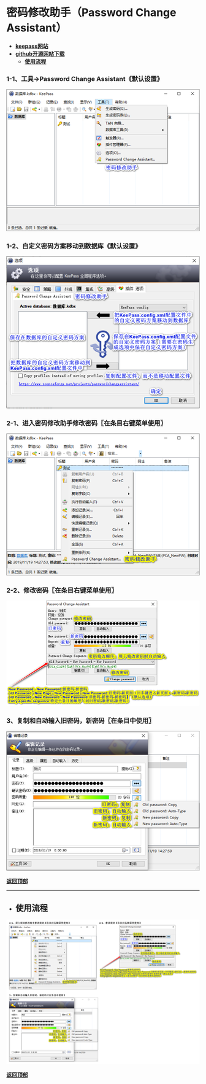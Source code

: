 # <a name="锚点0"></a>密码修改助手（Password Change Assistant）
- [**keepass网站**](https://keepass.info/plugins.html#pwchange)
- [**github开源网站下载**](https://github.com/Rookiestyle/PasswordChangeAssistant/releases)
	- <a href="#锚点1">**使用流程**</a>
### 1-1、工具→Password Change Assistant《默认设置》
<p><img src="/图片/密码修改助手（Password Change Assistant）/1-1、工具→Password Change Assistant《默认设置》.png" alt="/图片/密码修改助手（Password Change Assistant）/1-1、工具→Password Change Assistant《默认设置》.png"/></p>

### 1-2、自定义密码方案移动到数据库《默认设置》
<p><img src="/图片/密码修改助手（Password Change Assistant）/1-2、自定义密码方案移动到数据库《默认设置》.png" alt="/图片/密码修改助手（Password Change Assistant）/1-2、自定义密码方案移动到数据库《默认设置》.png"/></p>

### 2-1、进入密码修改助手修改密码〖在条目右键菜单使用〗
<p><img src="/图片/密码修改助手（Password Change Assistant）/2-1、进入密码修改助手修改密码〖在条目右键菜单使用〗.png" alt="/图片/密码修改助手（Password Change Assistant）/2-1、进入密码修改助手修改密码〖在条目右键菜单使用〗.png"/></p>

### 2-2、修改密码〖在条目右键菜单使用〗
<p><img src="/图片/密码修改助手（Password Change Assistant）/2-2、修改密码〖在条目右键菜单使用〗.png" alt="/图片/密码修改助手（Password Change Assistant）/2-2、修改密码〖在条目右键菜单使用〗.png"/></p>

### 3、复制和自动输入旧密码，新密码〖在条目中使用〗
<p><img src="/图片/密码修改助手（Password Change Assistant）/3、复制和自动输入旧密码，新密码〖在条目中使用〗.png" alt="/图片/密码修改助手（Password Change Assistant）/3、复制和自动输入旧密码，新密码〖在条目中使用〗.png"/></p>

<a name="锚点1"></a><a href="#锚点0">**返回顶部**</a>
______________________________________________________________________________
- ## 使用流程
<p><img src="/图片/密码修改助手（Password Change Assistant）/使用流程.png" alt="/图片/密码修改助手（Password Change Assistant）/使用流程.png"/></p>

<a href="#锚点0">**返回顶部**</a>